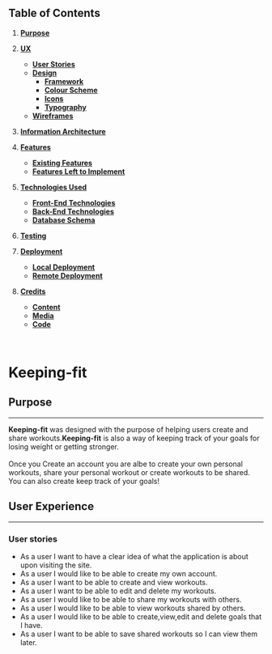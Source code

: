 ## Table of Contents
1. [**Purpose**](#purpose)
1. [**UX**](#user-experience)
    - [**User Stories**](#user-stories)
    - [**Design**](#design)
        - [**Framework**](#framework)
        - [**Colour Scheme**](#colour-scheme)
        - [**Icons**](#icons)
        - [**Typography**](#typography)
    - [**Wireframes**](#wireframes)

4. [**Information Architecture**](#information-architecture)

2. [**Features**](#features)
    - [**Existing Features**](#existing-features)
    - [**Features Left to Implement**](#features-left-to-implement)

3. [**Technologies Used**](#technologies-used)
    - [**Front-End Technologies**](#front-end-technologies)
    - [**Back-End Technologies**](#back-end-technologies)
    - [**Database Schema**](#database-schema)

4. [**Testing**](#testing)

5. [**Deployment**](#deployment)
    - [**Local Deployment**](#local-deployment)
    - [**Remote Deployment**](#remote-deployment)

6. [**Credits**](#credits)
    - [**Content**](#content)
    - [**Media**](#media)
    - [**Code**](#code)
<br>

# **Keeping-fit**
## **Purpose**
---
**Keeping-fit** was designed with the purpose of helping users create and share workouts.**Keeping-fit** is also a way of keeping track of your goals for losing weight or getting stronger.<br><br>
Once you Create an account you are albe to create your own personal workouts, share your personal workout or create workouts to be shared. You can also create keep track of your goals!
 ## **User Experience**
---
### **User stories**
- As a user I want to have a clear idea of what the application is about upon visiting the site.
- As a user I would like to be able to create my own account.
- As a user I want to be able to create and view workouts.
- As a user I want to be able to edit and delete my workouts.
- As a user I would like to be able to share my workouts with others.
- As a user I would like to be able to view workouts shared by others.
- As a user I would like to be able to create,view,edit and delete goals that I have.
- As a user I want to be able to save shared workouts so I can view them later.
